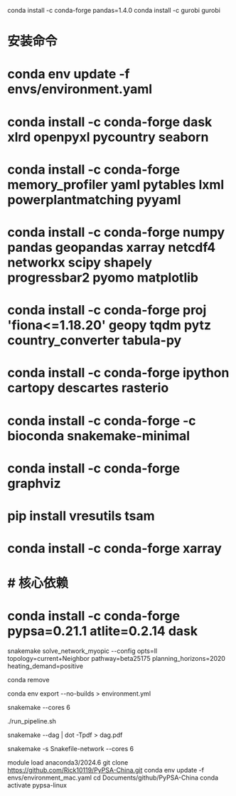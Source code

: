 conda install -c conda-forge pandas=1.4.0
conda install -c gurobi gurobi

# 安装命令
# conda env update -f envs/environment.yaml

# conda install -c conda-forge dask xlrd openpyxl pycountry seaborn
# conda install -c conda-forge memory_profiler yaml pytables lxml powerplantmatching pyyaml
# conda install -c conda-forge numpy pandas geopandas xarray netcdf4 networkx scipy shapely progressbar2 pyomo matplotlib
# conda install -c conda-forge proj 'fiona<=1.18.20' geopy tqdm pytz country_converter tabula-py
# conda install -c conda-forge ipython cartopy descartes rasterio
# conda install -c conda-forge -c bioconda snakemake-minimal
# conda install -c conda-forge graphviz
# pip install vresutils tsam
# conda install -c conda-forge xarray
# # 核心依赖
# conda install -c conda-forge pypsa=0.21.1 atlite=0.2.14 dask

snakemake solve_network_myopic --config opts=ll topology=current+Neighbor pathway=beta25175 planning_horizons=2020 heating_demand=positive

conda remove

conda env export --no-builds > environment.yml

snakemake --cores 6

./run_pipeline.sh

snakemake --dag | dot -Tpdf > dag.pdf

snakemake -s Snakefile-network --cores 6

module load anaconda3/2024.6
git clone https://github.com/Rick10119/PyPSA-China.git
conda env update -f envs/environment_mac.yaml
cd Documents/github/PyPSA-China
conda activate pypsa-linux
